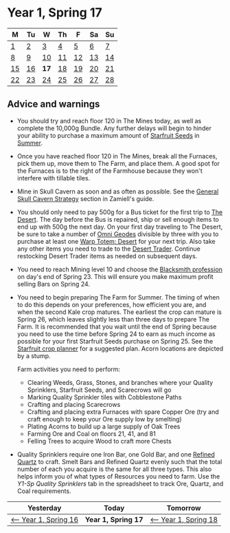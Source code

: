 # Year 1, Spring 17

| M                          | Tu                        | W                         | Th                        | F                         | Sa                        | Su                        |
| -------------------------- | ------------------------- | ------------------------- | ------------------------- |-------------------------- | ------------------------- | ------------------------- |
| [1](year-1-spring-1.md)    | [2](year-1-spring-2.md)   | [3](year-1-spring-3.md)   | [4](year-1-spring-4.md)   | [5](year-1-spring-5.md)   | [6](year-1-spring-6.md)   | [7](year-1-spring-7.md)   |
| [8](year-1-spring-8.md)    | [9](year-1-spring-9.md)   | [10](year-1-spring-10.md) | [11](year-1-spring-11.md) | [12](year-1-spring-12.md) | [13](year-1-spring-13.md) | [14](year-1-spring-14.md) |
| [15](year-1-spring-15.md)  | [16](year-1-spring-16.md) | **17**                    | [18](year-1-spring-18.md) | [19](year-1-spring-19.md) | [20](year-1-spring-20.md) | [21](year-1-spring-21.md) |
| [22](year-1-spring-22.md)  | [23](year-1-spring-23.md) | [24](year-1-spring-24.md) | [25](year-1-spring-25.md) | [26](year-1-spring-26.md) | [27](year-1-spring-27.md) | [28](year-1-spring-28.md) |

## Advice and warnings

- You should try and reach floor 120 in The Mines today, as well as complete the 10,000g Bundle. Any further delays will begin to hinder your ability to purchase a maximum amount of [Starfruit Seeds](https://stardewvalleywiki.com/Starfruit_Seeds) in [Summer](https://stardewvalleywiki.com/Summer).
- Once you have reached floor 120 in The Mines, break all the Furnaces, pick them up, move them to The Farm, and place them. A good spot for the Furnaces is to the right of the Farmhouse because they won't interfere with tillable tiles.
- Mine in Skull Cavern as soon and as often as possible. See the [General Skull Cavern Strategy](https://github.com/Zamiell/stardew-valley/blob/master/Min-Max_Guide.md#general-skull-caverns-strategy) section in Zamiell's guide.
- You should only need to pay 500g for a Bus ticket for the first trip to [The Desert](https://stardewvalleywiki.com/The_Desert). The day before the Bus is repaired, ship or sell enough items to end up with 500g the next day. On your first day traveling to The Desert, be sure to take a number of [Omni Geodes](https://stardewvalleywiki.com/Omni_Geode) divisible by three with you to purchase at least one [Warp Totem: Desert](https://stardewvalleywiki.com/Warp_Totem:_Desert) for your next trip. Also take any other items you need to trade to the [Desert Trader](https://stardewvalleywiki.com/Desert_Trader). Continue restocking Desert Trader items as needed on subsequent days.
- You need to reach Mining level 10 and choose the [Blacksmith profession](https://stardewvalleywiki.com/Mining#Mining_Skill) on day's end of Spring 23. This will ensure you make maximum profit selling Bars on Spring 24.
- You need to begin preparing The Farm for Summer. The timing of when to do this depends on your preferences, how efficient you are, and when the second Kale crop matures. The earliest the crop can mature is Spring 26, which leaves slightly less than three days to prepare The Farm. It is recommended that you wait until the end of Spring because you need to use the time before Spring 24 to earn as much income as possible for your first Starfruit Seeds purchase on Spring 25. See the [Starfruit crop planner](https://stardew.info/planner/29-great-horses-played-cordially) for a suggested plan. Acorn locations are depicted by a stump.

  Farm activities you need to perform:
  - Clearing Weeds, Grass, Stones, and branches where your Quality Sprinklers, Starfruit Seeds, and Scarecrows will go
  - Marking Quality Sprinkler tiles with Cobblestone Paths
  - Crafting and placing Scarecrows
  - Crafting and placing extra Furnaces with spare Copper Ore (try and craft enough to keep your Ore supply low by smelting)
  - Plating Acorns to build up a large supply of Oak Trees
  - Farming Ore and Coal on floors 21, 41, and 81
  - Felling Trees to acquire Wood to craft more Chests
- Quality Sprinklers require one Iron Bar, one Gold Bar, and one [Refined Quartz](https://stardewvalleywiki.com/Refined_Quartz) to craft. Smelt Bars and Refined Quartz evenly such that the total number of each you acquire is the same for all three types. This also helps inform you of what types of Resources you need to farm. Use the *Y1-Sp Quality Sprinklers* tab in the spreadsheet to track Ore, Quartz, and Coal requirements.

| Yesterday                                   | Today                 | Tomorrow                                    |
| ------------------------------------------- | --------------------- | ------------------------------------------- |
| [⟵ Year 1, Spring 16](year-1-spring-16.md) | **Year 1, Spring 17** | [⟵ Year 1, Spring 18](year-1-spring-18.md) |
